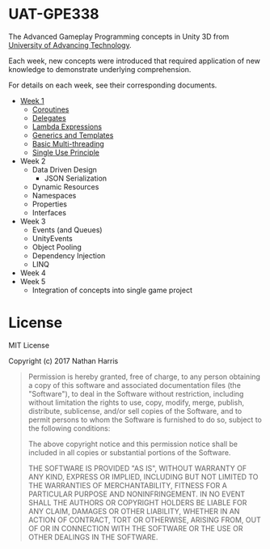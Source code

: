 # UAT-GPE338
The Advanced Gameplay Programming concepts in Unity 3D from [University of Advancing Technology](http://www.uat.edu/).

Each week, new concepts were introduced that required application of new knowledge to demonstrate underlying comprehension.

For details on each week, see their corresponding documents.

* [Week 1](./docs/Week1.md)
    * [Coroutines](./docs/Week1.md#coroutines)
    * [Delegates](./docs/Week1.md#delegates)
    * [Lambda Expressions](./docs/Week1.md#lambda-expressions)
    * [Generics and Templates](./docs/Week1.md#generics-and-templates)
    * [Basic Multi-threading](./docs/Week1.md#basic-multi-threading)
    * [Single Use Principle](./docs/Week1.md#single-use-principle)
* Week 2
    * Data Driven Design
        * JSON Serialization
    * Dynamic Resources
    * Namespaces
    * Properties
    * Interfaces
* Week 3
    * Events (and Queues)
    * UnityEvents
    * Object Pooling
    * Dependency Injection
    * LINQ
* Week 4
* Week 5
    * Integration of concepts into single game project

# License
MIT License

Copyright (c) 2017 Nathan Harris

> Permission is hereby granted, free of charge, to any person obtaining a copy
of this software and associated documentation files (the "Software"), to deal
in the Software without restriction, including without limitation the rights
to use, copy, modify, merge, publish, distribute, sublicense, and/or sell
copies of the Software, and to permit persons to whom the Software is
furnished to do so, subject to the following conditions:
>
> The above copyright notice and this permission notice shall be included in all
copies or substantial portions of the Software.
>
> THE SOFTWARE IS PROVIDED "AS IS", WITHOUT WARRANTY OF ANY KIND, EXPRESS OR
IMPLIED, INCLUDING BUT NOT LIMITED TO THE WARRANTIES OF MERCHANTABILITY,
FITNESS FOR A PARTICULAR PURPOSE AND NONINFRINGEMENT. IN NO EVENT SHALL THE
AUTHORS OR COPYRIGHT HOLDERS BE LIABLE FOR ANY CLAIM, DAMAGES OR OTHER
LIABILITY, WHETHER IN AN ACTION OF CONTRACT, TORT OR OTHERWISE, ARISING FROM,
OUT OF OR IN CONNECTION WITH THE SOFTWARE OR THE USE OR OTHER DEALINGS IN THE
SOFTWARE.
